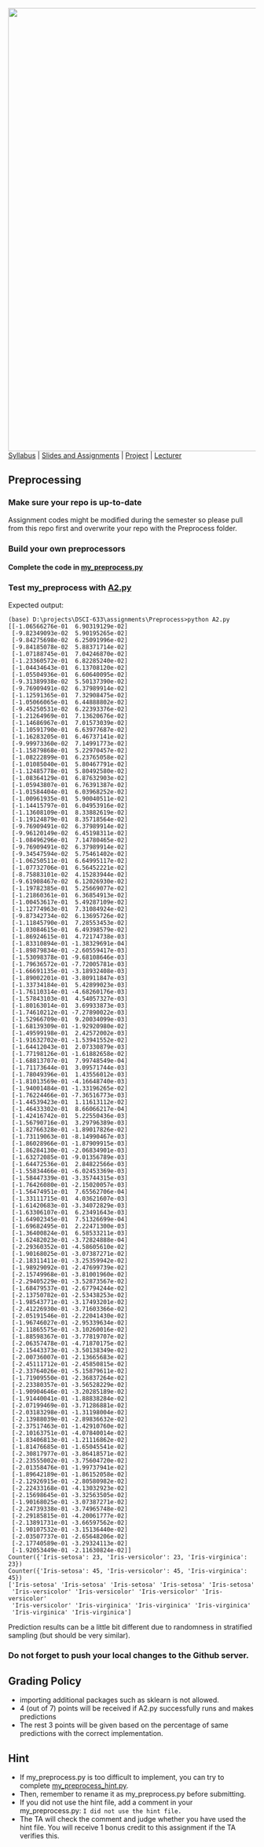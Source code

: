 [<img width=900 src="https://github.com/hil-se/fds/blob/master/img/title.png?raw=yes">](../README.md)   
[Syllabus](../README.md) |
[Slides and Assignments](README.md) |
[Project](project.md) |
[Lecturer](http://zhe-yu.github.io) 


## Preprocessing

### Make sure your repo is up-to-date

Assignment codes might be modified during the semester so please pull from this repo first and overwrite your repo with the Preprocess folder. 

### Build your own preprocessors

#### Complete the code in [my_preprocess.py](./Preprocess/my_preprocess.py)

### Test my_preprocess with [A2.py](./assignments/Preprocess/A2.py)
Expected output:
```
(base) D:\projects\DSCI-633\assignments\Preprocess>python A2.py
[[-1.06566276e-01  6.90319129e-02]
 [-9.82349093e-02  5.90195265e-02]
 [-9.84275698e-02  6.25091996e-02]
 [-9.84185078e-02  5.88371714e-02]
 [-1.07188745e-01  7.04246870e-02]
 [-1.23360572e-01  6.82285240e-02]
 [-1.04434643e-01  6.13708120e-02]
 [-1.05504936e-01  6.60640095e-02]
 [-9.31389938e-02  5.50137390e-02]
 [-9.76909491e-02  6.37989914e-02]
 [-1.12591365e-01  7.32908475e-02]
 [-1.05066065e-01  6.44888802e-02]
 [-9.45250531e-02  6.22393376e-02]
 [-1.21264969e-01  7.13620676e-02]
 [-1.14686967e-01  7.01573039e-02]
 [-1.10591790e-01  6.63977687e-02]
 [-1.16283205e-01  6.46737141e-02]
 [-9.99973360e-02  7.14991773e-02]
 [-1.15879868e-01  5.22970457e-02]
 [-1.08222899e-01  6.23765058e-02]
 [-1.01085040e-01  5.80467791e-02]
 [-1.12485778e-01  5.80492580e-02]
 [-1.08364129e-01  6.87632903e-02]
 [-1.05943807e-01  6.76391387e-02]
 [-1.01584404e-01  6.03968252e-02]
 [-1.00961935e-01  5.90040511e-02]
 [-1.14415797e-01  6.04953916e-02]
 [-1.13608109e-01  8.33882619e-02]
 [-1.19124879e-01  8.35718564e-02]
 [-9.76909491e-02  6.37989914e-02]
 [-9.96120149e-02  6.45198311e-02]
 [-1.08496296e-01  7.14780465e-02]
 [-9.76909491e-02  6.37989914e-02]
 [-9.34547594e-02  5.75461402e-02]
 [-1.06250511e-01  6.64995117e-02]
 [-1.07732706e-01  6.56452221e-02]
 [-8.75883101e-02  4.15283944e-02]
 [-9.61908467e-02  6.12026930e-02]
 [-1.19782385e-01  5.25669077e-02]
 [-1.21860361e-01  6.36854913e-02]
 [-1.00453617e-01  5.49287109e-02]
 [-1.12774963e-01  7.31084924e-02]
 [-9.87342734e-02  6.13695726e-02]
 [-1.11845790e-01  7.28553453e-02]
 [-1.03084615e-01  6.49398579e-02]
 [-1.86924615e-01  4.72174738e-03]
 [-1.83310894e-01 -1.38329691e-04]
 [-1.89879834e-01 -2.60559417e-03]
 [-1.53098378e-01 -9.68108646e-03]
 [-1.79636572e-01 -7.72005781e-03]
 [-1.66691135e-01 -3.18932408e-03]
 [-1.89002201e-01 -3.80911847e-03]
 [-1.33734184e-01  5.42899023e-03]
 [-1.76110314e-01 -4.68260176e-03]
 [-1.57843103e-01  4.54057327e-03]
 [-1.80163014e-01  3.69933873e-03]
 [-1.74610212e-01 -7.27890022e-03]
 [-1.52966709e-01  9.20034099e-03]
 [-1.68139309e-01 -1.92920980e-02]
 [-1.49599198e-01  2.42572002e-03]
 [-1.91632702e-01 -1.53941552e-02]
 [-1.64412043e-01  2.07330879e-03]
 [-1.77198126e-01 -1.61882658e-02]
 [-1.68813707e-01  7.99748549e-04]
 [-1.71173644e-01  3.09571744e-03]
 [-1.78049396e-01  1.43556012e-03]
 [-1.81013569e-01 -4.16648740e-03]
 [-1.94001484e-01 -1.33196265e-02]
 [-1.76224466e-01 -7.36516773e-03]
 [-1.44539423e-01  1.11613112e-02]
 [-1.46433302e-01  8.66066217e-04]
 [-1.42416742e-01  5.22550436e-03]
 [-1.56790716e-01  3.29796389e-03]
 [-1.82766328e-01 -1.89017826e-02]
 [-1.73119063e-01 -8.14990467e-03]
 [-1.86028966e-01 -1.87909915e-03]
 [-1.86284130e-01 -2.06834901e-03]
 [-1.63272085e-01 -9.01356789e-03]
 [-1.64472536e-01  2.84822566e-03]
 [-1.55834466e-01 -6.02453369e-03]
 [-1.58447339e-01 -3.35744315e-03]
 [-1.76426080e-01 -2.15020057e-03]
 [-1.56474951e-01  7.65562706e-04]
 [-1.33111715e-01  4.03621607e-03]
 [-1.61420683e-01 -3.34072829e-03]
 [-1.63306107e-01  6.23491643e-03]
 [-1.64902345e-01  7.51326699e-04]
 [-1.69682495e-01  2.22471300e-03]
 [-1.36400824e-01  6.58533211e-03]
 [-1.62482023e-01 -3.72824888e-04]
 [-2.29360352e-01 -4.58605610e-02]
 [-1.90168025e-01 -3.07387271e-02]
 [-2.18311411e-01 -3.25359942e-02]
 [-1.98929092e-01 -2.47699739e-02]
 [-2.15749968e-01 -3.81001960e-02]
 [-2.29405229e-01 -3.52873567e-02]
 [-1.68479537e-01 -2.67794244e-02]
 [-2.13750782e-01 -2.53438253e-02]
 [-1.98543771e-01 -3.17493201e-02]
 [-2.41226930e-01 -3.71603366e-02]
 [-2.05191546e-01 -2.22041430e-02]
 [-1.96746027e-01 -2.95339634e-02]
 [-2.11865575e-01 -3.10260016e-02]
 [-1.88598367e-01 -3.77819707e-02]
 [-2.06357478e-01 -4.71870175e-02]
 [-2.15443373e-01 -3.50138349e-02]
 [-2.00736007e-01 -2.13665683e-02]
 [-2.45111712e-01 -2.45850815e-02]
 [-2.33764026e-01 -5.15879611e-02]
 [-1.71909550e-01 -2.36837264e-02]
 [-2.23380357e-01 -3.56528229e-02]
 [-1.90904646e-01 -3.20285189e-02]
 [-1.91440041e-01 -1.88838284e-02]
 [-2.07199469e-01 -3.71286881e-02]
 [-2.03183298e-01 -1.31198004e-02]
 [-2.13988039e-01 -2.89836632e-02]
 [-2.37517463e-01 -1.42910760e-02]
 [-2.10163751e-01 -4.07840014e-02]
 [-1.83406813e-01 -1.21116862e-02]
 [-1.81476685e-01 -1.65045541e-02]
 [-2.30817977e-01 -3.86418571e-02]
 [-2.23555002e-01 -3.75604720e-02]
 [-2.01358476e-01 -1.99737941e-02]
 [-1.89642189e-01 -1.86152058e-02]
 [-2.12926915e-01 -2.80580982e-02]
 [-2.22433168e-01 -4.13032923e-02]
 [-2.15698645e-01 -3.32563505e-02]
 [-1.90168025e-01 -3.07387271e-02]
 [-2.24739338e-01 -3.74965748e-02]
 [-2.29185815e-01 -4.20061777e-02]
 [-2.13891731e-01 -3.66597562e-02]
 [-1.90107532e-01 -3.15136440e-02]
 [-2.03507737e-01 -2.65648206e-02]
 [-2.17740589e-01 -3.29324113e-02]
 [-1.92053449e-01 -2.11630824e-02]]
Counter({'Iris-setosa': 23, 'Iris-versicolor': 23, 'Iris-virginica': 23})
Counter({'Iris-setosa': 45, 'Iris-versicolor': 45, 'Iris-virginica': 45})
['Iris-setosa' 'Iris-setosa' 'Iris-setosa' 'Iris-setosa' 'Iris-setosa'
 'Iris-versicolor' 'Iris-versicolor' 'Iris-versicolor' 'Iris-versicolor'
 'Iris-versicolor' 'Iris-virginica' 'Iris-virginica' 'Iris-virginica'
 'Iris-virginica' 'Iris-virginica']

```
Prediction results can be a little bit different due to randomness in stratified sampling (but should be very similar).


### Do not forget to push your local changes to the Github server.

 
 ## Grading Policy
 - importing additional packages such as sklearn is not allowed.
 - 4 (out of 7) points will be received if A2.py successfully runs and makes predictions
 - The rest 3 points will be given based on the percentage of same predictions with the correct implementation.
 
   
## Hint
 - If my_preprocess.py is too difficult to implement, you can try to complete [my_preprocess_hint.py](./Preprocess/my_preprocess_hint.py).
 - Then, remember to rename it as my_preprocess.py before submitting.
 - If you did not use the hint file, add a comment in your my_preprocess.py: ```I did not use the hint file.```
 - The TA will check the comment and judge whether you have used the hint file. You will receive 1 bonus credit to this assignment if the TA verifies this.
